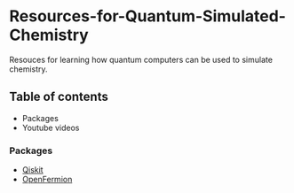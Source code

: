 # Resources-for-Quantum-Simulated-Chemistry
Resouces for learning how quantum computers can be used to simulate chemistry.

## Table of contents
- Packages
- Youtube videos


### Packages
- [Qiskit](https://github.com/Qiskit/qiskit)
- [OpenFermion](https://github.com/quantumlib/OpenFermion)
